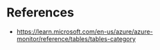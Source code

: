 # References 
- https://learn.microsoft.com/en-us/azure/azure-monitor/reference/tables/tables-category